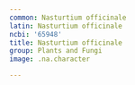 ```yaml
---
common: Nasturtium officinale
latin: Nasturtium officinale
ncbi: '65948'
title: Nasturtium officinale
group: Plants and Fungi
image: .na.character

---
```

